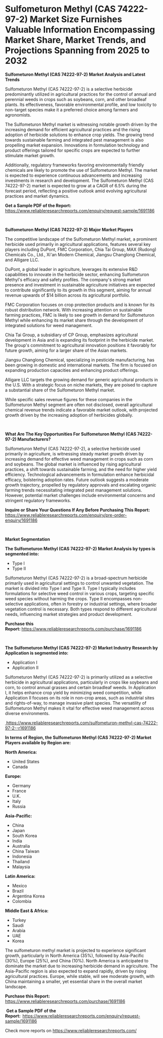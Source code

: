 <p><h1>Sulfometuron Methyl (CAS 74222-97-2) Market Size Furnishes Valuable Information Encompassing Market Share, Market Trends, and Projections Spanning from 2025 to 2032</h1></p><p><strong>Sulfometuron Methyl (CAS 74222-97-2) Market Analysis and Latest Trends</strong></p>
<p><p>Sulfometuron Methyl (CAS 74222-97-2) is a selective herbicide predominantly utilized in agricultural practices for the control of annual and perennial weeds in crops such as soybeans, corn, and other broadleaf plants. Its effectiveness, favorable environmental profile, and low toxicity to non-target species make it a preferred choice among farmers and agronomists. </p><p>The Sulfometuron Methyl market is witnessing notable growth driven by the increasing demand for efficient agricultural practices and the rising adoption of herbicide solutions to enhance crop yields. The growing trend towards sustainable farming and integrated pest management is also propelling market expansion. Innovations in formulation technology and product offerings tailored for specific crops are expected to further stimulate market growth.</p><p>Additionally, regulatory frameworks favoring environmentally friendly chemicals are likely to promote the use of Sulfometuron Methyl. The market is expected to experience continuous advancements and increasing investments in research and development. The Sulfometuron Methyl (CAS 74222-97-2) market is expected to grow at a CAGR of 6.5% during the forecast period, reflecting a positive outlook amid evolving agricultural practices and market dynamics.</p></p>
<p><strong>Get a Sample PDF of the Report:&nbsp;</strong> <a href="https://www.reliableresearchreports.com/enquiry/request-sample/1691186?utm_campaign=2734&utm_medium=2&utm_source=Github&utm_content=ia&utm_term=26032025&utm_id=sulfometuron-methyl-cas-74222-97-2">https://www.reliableresearchreports.com/enquiry/request-sample/1691186</a></p>
<p>&nbsp;</p>
<p><strong>Sulfometuron Methyl (CAS 74222-97-2) Major Market Players</strong></p>
<p><p>The competitive landscape of the Sulfometuron Methyl market, a prominent herbicide used primarily in agricultural applications, features several key players including DuPont, FMC Corporation, Chia Tai Group, MAX (Rudong) Chemicals Co., Ltd., Xi'an Modern Chemical, Jiangsu Changlong Chemical, and Alligare LLC. </p><p>DuPont, a global leader in agriculture, leverages its extensive R&D capabilities to innovate in the herbicide sector, enhancing Sulfometuron Methyl's efficacy and safety profiles. The company's strong market presence and investment in sustainable agriculture initiatives are expected to contribute significantly to its growth in this segment, aiming for annual revenue upwards of $14 billion across its agricultural portfolio.</p><p>FMC Corporation focuses on crop protection products and is known for its robust distribution network. With increasing attention on sustainable farming practices, FMC is likely to see growth in demand for Sulfometuron Methyl while enhancing its market share through the development of integrated solutions for weed management.</p><p>Chia Tai Group, a subsidiary of CP Group, emphasizes agricultural development in Asia and is expanding its footprint in the herbicide market. The group's commitment to agricultural innovation positions it favorably for future growth, aiming for a larger share of the Asian markets.</p><p>Jiangsu Changlong Chemical, specializing in pesticide manufacturing, has been growing in domestic and international markets. The firm is focused on expanding production capacities and enhancing product offerings.</p><p>Alligare LLC targets the growing demand for generic agricultural products in the U.S. With a strategic focus on niche markets, they are poised to capture a substantial share of the Sulfometuron Methyl market.</p><p>While specific sales revenue figures for these companies in the Sulfometuron Methyl segment are often not disclosed, overall agricultural chemical revenue trends indicate a favorable market outlook, with projected growth driven by the increasing adoption of herbicides globally.</p></p>
<p>&nbsp;</p>
<p><strong>What Are The Key Opportunities For Sulfometuron Methyl (CAS 74222-97-2) Manufacturers?</strong></p>
<p><p>Sulfometuron Methyl (CAS 74222-97-2), a selective herbicide used primarily in agriculture, is witnessing steady market growth driven by increasing demand for effective weed management in crops such as corn and soybeans. The global market is influenced by rising agricultural practices, a shift towards sustainable farming, and the need for higher yield efficiency. Technological advancements in formulation enhance herbicidal efficacy, bolstering adoption rates. Future outlook suggests a moderate growth trajectory, propelled by regulatory approvals and escalating organic farming trends necessitating integrated pest management solutions. However, potential market challenges include environmental concerns and stringent regulatory frameworks.</p></p>
<p><strong>Inquire or Share Your Questions If Any Before Purchasing This Report:</strong> <a href="https://www.reliableresearchreports.com/enquiry/pre-order-enquiry/1691186?utm_campaign=2734&utm_medium=2&utm_source=Github&utm_content=ia&utm_term=26032025&utm_id=sulfometuron-methyl-cas-74222-97-2">https://www.reliableresearchreports.com/enquiry/pre-order-enquiry/1691186</a></p>
<p>&nbsp;</p>
<p><strong>Market Segmentation</strong></p>
<p><strong>The Sulfometuron Methyl (CAS 74222-97-2) Market Analysis by types is segmented into:</strong></p>
<p><ul><li>Type I</li><li>Type II</li></ul></p>
<p><p>Sulfometuron Methyl (CAS 74222-97-2) is a broad-spectrum herbicide primarily used in agricultural settings to control unwanted vegetation. The market is divided into Type I and Type II. Type I typically includes formulations for selective weed control in various crops, targeting specific weed species without harming the crops. Type II encompasses non-selective applications, often in forestry or industrial settings, where broader vegetation control is necessary. Both types respond to different agricultural needs, influencing market strategies and product development.</p></p>
<p><strong>Purchase this Report:&nbsp;</strong><a href="https://www.reliableresearchreports.com/purchase/1691186?utm_campaign=2734&utm_medium=2&utm_source=Github&utm_content=ia&utm_term=26032025&utm_id=sulfometuron-methyl-cas-74222-97-2">https://www.reliableresearchreports.com/purchase/1691186</a></p>
<p>&nbsp;</p>
<p><strong>The Sulfometuron Methyl (CAS 74222-97-2) Market Industry Research by Application is segmented into:</strong></p>
<p><ul><li>Application I</li><li>Application II</li></ul></p>
<p><p>Sulfometuron Methyl (CAS 74222-97-2) is primarily utilized as a selective herbicide in agricultural applications, particularly in crops like soybeans and corn, to control annual grasses and certain broadleaf weeds. In Application I, it helps enhance crop yield by minimizing weed competition, while Application II focuses on its role in non-crop areas, such as industrial sites and rights-of-way, to manage invasive plant species. The versatility of Sulfometuron Methyl makes it vital for effective weed management across diverse environments.</p></p>
<p><a href="https://www.reliableresearchreports.com/sulfometuron-methyl-cas-74222-97-2--r1691186?utm_campaign=2734&utm_medium=2&utm_source=Github&utm_content=ia&utm_term=26032025&utm_id=sulfometuron-methyl-cas-74222-97-2">&nbsp;https://www.reliableresearchreports.com/sulfometuron-methyl-cas-74222-97-2--r1691186</a></p>
<p><strong>In terms of Region, the Sulfometuron Methyl (CAS 74222-97-2) Market Players available by Region are:</strong></p>
<p>
    <p> <strong> North America: </strong>
        <ul>
            <li>United States</li>
            <li>Canada</li>
        </ul>
        </p> 
    <p> <strong> Europe: </strong>
        <ul>
            <li>Germany</li>
            <li>France</li>
            <li>U.K.</li>
            <li>Italy</li>
            <li>Russia</li>
        </ul>
        </p> 
    <p> <strong> Asia-Pacific: </strong>
        <ul>
            <li>China</li>
            <li>Japan</li>
            <li>South Korea</li>
            <li>India</li>
            <li>Australia</li>
            <li>China Taiwan</li>
            <li>Indonesia</li>
            <li>Thailand</li>
            <li>Malaysia</li>
        </ul>
        </p> 
    <p> <strong> Latin America: </strong>
        <ul>
            <li>Mexico</li>
            <li>Brazil</li>
            <li>Argentina Korea</li>
            <li>Colombia</li>
        </ul>
        </p> 
    <p> <strong> Middle East & Africa: </strong>
        <ul>
            <li>Turkey</li>
            <li>Saudi</li>
            <li>Arabia</li>
            <li>UAE</li>
            <li>Korea</li>
        </ul>
    </p>
    </p>
<p><p>The sulfometuron methyl market is projected to experience significant growth, particularly in North America (35%), followed by Asia-Pacific (30%), Europe (25%), and China (10%). North America is anticipated to dominate the market due to increasing herbicide demand in agriculture. The Asia-Pacific region is also expected to expand rapidly, driven by rising agricultural practices. Europe, while stable, will see moderate growth, with China maintaining a smaller, yet essential share in the overall market landscape.</p></p>
<p><strong>Purchase this Report: </strong><a href="https://www.reliableresearchreports.com/purchase/1691186?utm_campaign=2734&utm_medium=2&utm_source=Github&utm_content=ia&utm_term=26032025&utm_id=sulfometuron-methyl-cas-74222-97-2">https://www.reliableresearchreports.com/purchase/1691186</a></p>
<p>&nbsp;<strong>Get a Sample PDF of the Report:&nbsp;&nbsp;</strong><a href="https://www.reliableresearchreports.com/enquiry/request-sample/1691186?utm_campaign=2734&utm_medium=2&utm_source=Github&utm_content=ia&utm_term=26032025&utm_id=sulfometuron-methyl-cas-74222-97-2">https://www.reliableresearchreports.com/enquiry/request-sample/1691186</a></p>
<p><strong></strong></p>
<p>Check more reports on <a href="https://www.reliableresearchreports.com/?utm_campaign=2734&utm_medium=2&utm_source=Github&utm_content=ia&utm_term=26032025&utm_id=sulfometuron-methyl-cas-74222-97-2">https://www.reliableresearchreports.com/</a></p>